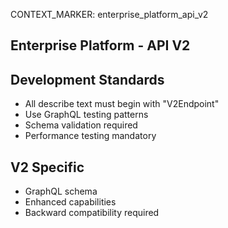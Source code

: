 CONTEXT_MARKER: enterprise_platform_api_v2

## Enterprise Platform - API V2

## Development Standards
- All describe text must begin with "V2Endpoint"
- Use GraphQL testing patterns
- Schema validation required
- Performance testing mandatory

## V2 Specific
- GraphQL schema
- Enhanced capabilities
- Backward compatibility required